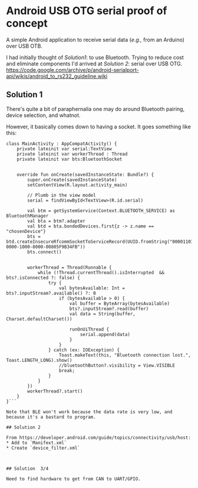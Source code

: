 # Android USB OTG serial proof of concept

A simple Android application to receive serial data (_e.g.,_ from an Arduino) over USB OTB.

I had initially thought of _Solution1_: to use Bluetooth. Trying to reduce cost and eliminate components
I'd arrived at _Solution 2_: serial over USB OTG.
https://code.google.com/archive/p/android-serialport-api/wikis/android_to_rs232_guideline.wiki

## Solution 1

There's quite a bit of paraphernalia one may do around Bluetooth pairing, device selection,
and whatnot.

However, it basically comes down to having a socket. It goes something like this:
```
class MainActivity : AppCompatActivity() {
    private lateinit var serial:TextView
    private lateinit var workerThread : Thread
    private lateinit var bts:BluetoothSocket


    override fun onCreate(savedInstanceState: Bundle?) {
        super.onCreate(savedInstanceState)
        setContentView(R.layout.activity_main)

        // Plumb in the view model
        serial = findViewById<TextView>(R.id.serial)

        val btm = getSystemService(Context.BLUETOOTH_SERVICE) as BluetoothManager
        val bta = btm?.adapter
        val btd = bta.bondedDevices.first{z -> z.name == "chosenDevice"}
        bts = btd.createInsecureRfcommSocketToServiceRecord(UUID.fromString("00001101-0000-1000-8000-00805F9B34FB"))
        bts.connect()


        workerThread = Thread(Runnable {
            while (!Thread.currentThread().isInterrupted  && bts?.isConnected ?: false) {
                try {
                    val bytesAvailable: Int = bts?.inputStream?.available() ?: 0
                    if (bytesAvailable > 0) {
                        val buffer = ByteArray(bytesAvailable)
                        bts?.inputStream?.read(buffer)
                        val data = String(buffer, Charset.defaultCharset())

                        runOnUiThread {
                            serial.append(data)
                        }
                    }
                } catch (ex: IOException) {
                    Toast.makeText(this, "Bluetooth connection lost.", Toast.LENGTH_LONG).show()
                    //bluetoothButton?.visibility = View.VISIBLE
                    break;
                }
            }
        })
        workerThread?.start()
    }
}```

Note that BLE won't work because the data rate is very low, and because it's a bastard to program.

## Solution 2

From https://developer.android.com/guide/topics/connectivity/usb/host:
* Add to `Manifext.xml`
* Create `device_filter.xml`



## Solution  3/4

Need to find hardware to get from CAN to UART/GPIO.
